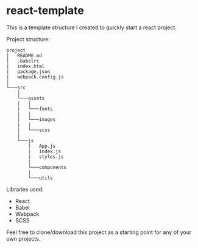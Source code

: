 # react-template

This is a template structure I created to quickly start a react project.

Project structure:

```
project
│   README.md
│   .babelrc
|   index.html
|   package.json
|   webpack.config.js
│
└───src
    │
    └───assets
    |   │
    |   └───fonts
    |   │
    |   └───images
    |   |
    |   └───scss
    |
    └───js
        |   App.js
        |   index.js
        |   styles.js
        |
        └───components
        |
        └───utils
```

Libraries used:

  * React
  * Babel
  * Webpack
  * SCSS
  
Feel free to clone/download this project as a starting point for any of your own projects.
